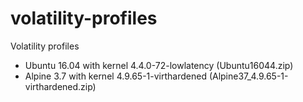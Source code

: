 # volatility-profiles
Volatility profiles

- Ubuntu 16.04 with kernel 4.4.0-72-lowlatency (Ubuntu16044.zip)
- Alpine 3.7 with kernel 4.9.65-1-virthardened (Alpine37_4.9.65-1-virthardened.zip)
